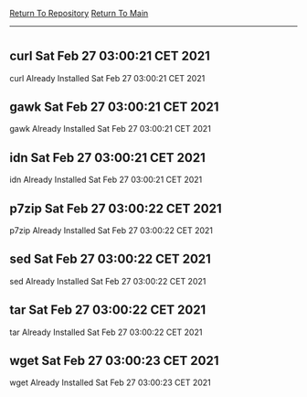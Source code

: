 [Return To Repository](https://github.com/bast69/piholeparser/)
[Return To Main](https://github.com/bast69/piholeparser/blob/master/RecentRunLogs/Mainlog.md)
____________________________________
# 
## curl Sat Feb 27 03:00:21 CET 2021
curl Already Installed Sat Feb 27 03:00:21 CET 2021
## gawk Sat Feb 27 03:00:21 CET 2021
gawk Already Installed Sat Feb 27 03:00:21 CET 2021
## idn Sat Feb 27 03:00:21 CET 2021
idn Already Installed Sat Feb 27 03:00:21 CET 2021
## p7zip Sat Feb 27 03:00:22 CET 2021
p7zip Already Installed Sat Feb 27 03:00:22 CET 2021
## sed Sat Feb 27 03:00:22 CET 2021
sed Already Installed Sat Feb 27 03:00:22 CET 2021
## tar Sat Feb 27 03:00:22 CET 2021
tar Already Installed Sat Feb 27 03:00:22 CET 2021
## wget Sat Feb 27 03:00:23 CET 2021
wget Already Installed Sat Feb 27 03:00:23 CET 2021
